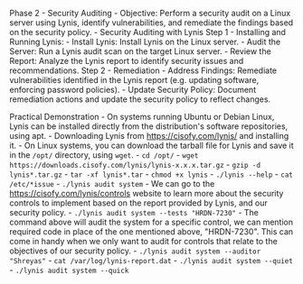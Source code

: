 Phase 2 - Security Auditing
	- Objective: Perform a security audit on a Linux server using Lynis, identify vulnerabilities, and remediate the findings based on the security policy.
	- Security Auditing with Lynis
		Step 1 - Installing and Running Lynis:
			- Install Lynis: Install Lynis on the Linux server.
			- Audit the Server: Run a Lynis audit scan on the target Linux server.
			- Review the Report: Analyze the Lynis report to identify security issues and recommendations.
		Step 2 - Remediation
			- Address Findings: Remediate vulnerabilities identified in the Lynis report (e.g. updating software, enforcing password policies).
			- Update Security Policy: Document remediation actions and update the security policy to reflect changes.

Practical Demonstration
	- On systems running Ubuntu or Debian Linux, Lynis can be installed directly from the distribution's software repositories, using apt.
	- Downloading Lynis from https://cisofy.com/lynis/ and installing it.
	- On Linux systems, you can download the tarball file for Lynis and save it in the `/opt/` directory, using `wget`.
	- `cd /opt/`
	- `wget https://downloads.cisofy.com/lynis/lynis-x.x.x.tar.gz`
	- `gzip -d lynis*.tar.gz`
	- `tar -xf lynis*.tar`
	- `chmod +x lynis`
	- `./lynis --help`
	- `cat /etc/*issue`
	- `./lynis audit system`
	- We can go to the https://cisofy.com/lynis/controls website to learn more about the security controls to implement based on the report provided by Lynis, and our security policy.
	- `./lynis audit system --tests "HRDN-7230"`
	- The command above will audit the system for a specific control, we can mention required code in place of the one mentioned above, "HRDN-7230". This can come in handy when we only want to audit for controls that relate to the objectives of our security policy.
	- `./lynis audit system --auditor "Shreyas"`
	- `cat /var/log/lynis-report.dat`
	- `./lynis audit system --quiet`
	- `./lynis audit system --quick`